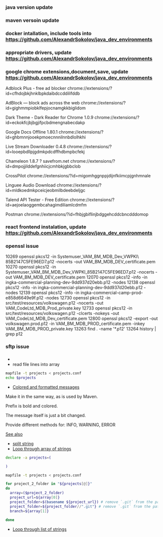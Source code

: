 ### java version update
### maven versoin update
### docker intallation, include tools into https://github.com/AlexandrSokolov/java_dev_environments
### appropriate drivers, update https://github.com/AlexandrSokolov/java_dev_environments

### google chrome extensions,document,save, update https://github.com/AlexandrSokolov/java_dev_environments

Adblock Plus - free ad blocker
chrome://extensions/?id=cfhdojbkjhnklbpkdaibdccddilifddb

AdBlock — block ads across the web
chrome://extensions/?id=gighmmpiobklfepjocnamgkkbiglidom

Dark Theme - Dark Reader for Chrome 1.0.9
chrome://extensions/?id=eckokfcjbjbgjifpcbdmengnabecdakp

Google Docs Offline 1.80.1
chrome://extensions/?id=ghbmnnjooekpmoecnnnilnnbdlolhkhi

Live Stream Downloader 0.4.8
chrome://extensions/?id=looepbdllpjgdmkpdcdffhdbmpbcfekj

Chameleon 1.8.7 ? savefrom.net
chrome://extensions/?id=dmpojjilddefgnhiicjcmhbkjgbbclob

CrossPilot
chrome://extensions/?id=migomhggnppjdijnfkiimcpjgnhmnale

Linguee Audio Download
chrome://extensions/?id=mldkoedmkpceicjeobmilbdeebdeljgc

Talend API Tester - Free Edition
chrome://extensions/?id=aejoelaoggembcahagimdiliamlcdmfm

Postman
chrome://extensions/?id=fhbjgbiflinjbdggehcddcbncdddomop

### react frontend instalation, update https://github.com/AlexandrSokolov/java_dev_environments

### openssl issue

10269  openssl pkcs12 -in Systemuser_VAM_BM_MDB_Dev_VWPKI\ 85B2147C5FE96ED7.p12 -nocerts -out VAM_BM_MDB_DEV_certificate.pem
10270  openssl pkcs12 -in Systemuser_VAM_BM_MDB_Dev_VWPKI_85B2147C5FE96ED7.p12 -nocerts -out VAM_BM_MDB_DEV_certificate.pem
12070  openssl pkcs12 -info -in ingka-commercial-planning-dev-9dd937d20ebb.p12 -nodes
12138  openssl pkcs12 -info -in ingka-commercial-planning-dev-9dd937d20ebb.p12 -nodes
12139  openssl pkcs12 -info -in ingka-commercial-camp-prod-e858d6649e9f.p12 -nodes
12730  openssl pkcs12 -in src/test/resources/volkswagen.p12 -nocerts -out VAM_CodeLtd_MDB_Prod_private.key
12733  openssl pkcs12 -in src/test/resources/volkswagen.p12 -clcerts -nokeys -out VAM_CodeLtd_MDB_Dev_certificate.pem
12800  openssl pkcs12 -export -out volkswagen.prod.p12 -in VAM_BM_MDB_PROD_certificate.pem -inkey VAM_BM_MDB_PROD_private.key
13263  find . -name '*.p12'
13264  history | grep p12


### sftp issue

###
- 
- read file lines into array
```bash
mapfile -t projects < projects.conf
echo $projects
```
  
- [Colored and formatted messages](docs/bash_tip_colors_and_formatting.pdf)

Make it in the same way, as is used by Maven.

Prefix is bold and colored.

The message itself is just a bit changed.

Provide different methods for: INFO, WARNING, ERROR

[See also](https://stackoverflow.com/questions/5947742/how-to-change-the-output-color-of-echo-in-linux)

- [split string](https://stackoverflow.com/questions/1469849/how-to-split-one-string-into-multiple-strings-separated-by-at-least-one-space-in)
- [Loop through array of strings](https://stackoverflow.com/questions/8880603/loop-through-an-array-of-strings-in-bash)
```bash
declare -a projects=(

)

mapfile -t projects < projects.conf

for project_2_folder in "${projects[@]}"
do
  array=($project_2_folder)
  project_url=${array[0]}
  project_folder=$(basename ${project_url}) # remove `.git` from the path
  project_folder=${project_folder//".git"} # remove `.git` from the path
  branch=${array[1]}
  
done
```
- [Loop through list of strings](https://linuxhint.com/bash_loop_list_strings/)
